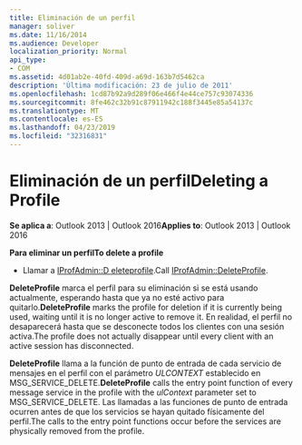 ```yaml
---
title: Eliminación de un perfil
manager: soliver
ms.date: 11/16/2014
ms.audience: Developer
localization_priority: Normal
api_type:
- COM
ms.assetid: 4d01ab2e-40fd-409d-a69d-163b7d5462ca
description: 'Última modificación: 23 de julio de 2011'
ms.openlocfilehash: 1cd87b92a9d289f06e466f4e44ce757c93074336
ms.sourcegitcommit: 8fe462c32b91c87911942c188f3445e85a54137c
ms.translationtype: MT
ms.contentlocale: es-ES
ms.lasthandoff: 04/23/2019
ms.locfileid: "32316831"
---
```

# <a name="deleting-a-profile"></a><span data-ttu-id="e6a84-103">Eliminación de un perfil</span><span class="sxs-lookup"><span data-stu-id="e6a84-103">Deleting a Profile</span></span>

  
  
<span data-ttu-id="e6a84-104">**Se aplica a**: Outlook 2013 | Outlook 2016</span><span class="sxs-lookup"><span data-stu-id="e6a84-104">**Applies to**: Outlook 2013 | Outlook 2016</span></span> 
  
 <span data-ttu-id="e6a84-105">**Para eliminar un perfil**</span><span class="sxs-lookup"><span data-stu-id="e6a84-105">**To delete a profile**</span></span>
  
- <span data-ttu-id="e6a84-106">Llamar a [IProfAdmin::D eleteprofile](iprofadmin-deleteprofile.md).</span><span class="sxs-lookup"><span data-stu-id="e6a84-106">Call [IProfAdmin::DeleteProfile](iprofadmin-deleteprofile.md).</span></span>
    
 <span data-ttu-id="e6a84-107">**DeleteProfile** marca el perfil para su eliminación si se está usando actualmente, esperando hasta que ya no esté activo para quitarlo.</span><span class="sxs-lookup"><span data-stu-id="e6a84-107">**DeleteProfile** marks the profile for deletion if it is currently being used, waiting until it is no longer active to remove it.</span></span> <span data-ttu-id="e6a84-108">En realidad, el perfil no desaparecerá hasta que se desconecte todos los clientes con una sesión activa.</span><span class="sxs-lookup"><span data-stu-id="e6a84-108">The profile does not actually disappear until every client with an active session has disconnected.</span></span> 
  
 <span data-ttu-id="e6a84-109">**DeleteProfile** llama a la función de punto de entrada de cada servicio de mensajes en el perfil con el parámetro _ULCONTEXT_ establecido en MSG_SERVICE_DELETE.</span><span class="sxs-lookup"><span data-stu-id="e6a84-109">**DeleteProfile** calls the entry point function of every message service in the profile with the  _ulContext_ parameter set to MSG_SERVICE_DELETE.</span></span> <span data-ttu-id="e6a84-110">Las llamadas a las funciones de punto de entrada ocurren antes de que los servicios se hayan quitado físicamente del perfil.</span><span class="sxs-lookup"><span data-stu-id="e6a84-110">The calls to the entry point functions occur before the services are physically removed from the profile.</span></span> 
  

